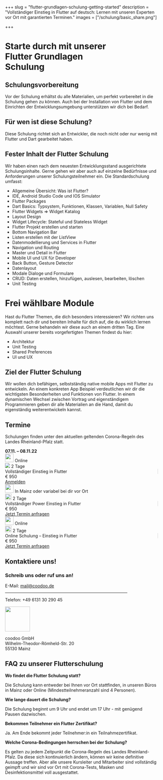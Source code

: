+++
slug = "flutter-grundlagen-schulung-getting-started"
description = "Vollständiger Einstieg in Flutter auf deutsch: Lernen mit unseren Experten vor Ort mit garantierten Terminen."
images = ["/schulung/basic_share.png"]

+++

<div class="container schulung-header pt-5 pb-5">
<div class="overlay"></div>
  <div class="row pb-5">
    <div class="col-md-6 text-left">
      <h1 class="schulung-h1">
     Starte durch mit unserer  <br><b>Flutter Grundlagen</b>  <br>Schulung</h1>
      <!-- <a class="btn btn-schulung pl-4 pr-4 pt-2 pb-2" href="/schulung/flutter-schulung.html#termine">Neueste Termine</a> -->
    </div>
  </div>
</div>

<!-- Schulungsinhalt -->

<div class="inhalt container pt-1 pb-5 pl-0 pr-0">
  <div class="row pb-3">
    <div class="col">
     <h2 class="schulung-h2 pt-5 pb-4">Schulungsvorbereitung</h2>
     <p><b></b></p>
     <p class="schulung-p pt-2">
        Vor der Schulung erhältst du alle Materialien, um perfekt vorbereitet in die Schulung gehen zu können. Auch bei der Installation von Flutter und dem Einrichten der Entwicklungsumgebung unterstützen wir dich bei Bedarf.
      </p>
    <h2 class="schulung-h2 pt-5 pb-4">Für wen ist diese Schulung?</h2>
    <p class="schulung-p pt-2">Diese Schulung richtet sich an Entwickler, die noch nicht oder nur wenig mit Flutter und Dart gearbeitet haben.</p>
    <h2 class="schulung-h2 pt-5 pb-4">Fester Inhalt der Flutter Schulung</h2>
    <p class="schulung-p pt-2">
       Wir haben einen nach dem neuesten Entwicklungsstand ausgerichtete Schulungsinhalte. Gerne gehen wir aber auch auf einzelne Bedürfnisse und Anforderungen unserer Schulungsteilnehmer ein. Die Standardschulung umfasst:</p>
       <ul>
       <li>Allgemeine Übersicht: Was ist Flutter?</li>
       <li>IDE, Android Studio Code und IOS Simulator</li>
      <li>Flutter Packages</li>
      <li>Dart Basics: Typsystem, Funktionen, Klassen, Variablen, Null Safety</li>
      <li>Flutter Widgets => Widget Katalog</li>
      <li>Layout Design</li>
      <li>Widget Lifecycle: Stateful und Stateless Widget</li>
      <li>Flutter Projekt erstellen und starten</li>
      <li>Bottom Navigation Bar</li>
      <li>Listen erstellen mit der ListView </li>
      <li>Datenmodellierung und Services in Flutter</li>
      <li>Navigation und Routing</li>
       <li>Master und Detail in Flutter</li>
        <li>Mobile UI und UX für Developer</li>
         <li>Back Button, Gesture Detector</li>
          <li>Datenlayout</li>
           <li>Modale Dialoge und Formulare</li>
            <li>CRUD: Daten erstellen, hinzufügen, auslesen, bearbeiten, löschen</li>
            <li>Unit Testing</li>
      </ul>
      </p>
    </div>
  </div>
  </div>

  <div class="container inhalt pb-5">
    <h1 class="schulung-h2 pb-3">Frei wählbare Module</h1>
    <p>Hast du Flutter Themen, die dich besonders interessieren? Wir richten uns komplett nach dir und bereiten Inhalte für dich auf, die du wirklich lernen möchtest. Gerne behandeln wir diese auch an einem dritten Tag. Eine Auswahl unserer bereits vorgefertigten Themen findest du hier: 
  <div class="row pb-5">     
     <div class="col-md-6 col-lg-3 text-left">
    <ul>
    <li>Architektur</li>
        <li>Unit Testing</li>
            <li>Shared Preferences</li>
              <li>UI und UX</li>
    </ul>
  </div>
  <div class="container">
     <h2 class="schulung-h2 pt-5 ">Ziel der Flutter Schulung</h2>
     <p class="schulung-p pt-2">
        Wir wollen dich befähigen, selbstständig native mobile Apps mit Flutter zu entwickeln. An einem konkreten App Beispiel verdeutlichen wir dir die wichtigsten Besonderheiten und Funktionen von Flutter. In einem dynamischen Wechsel zwischen Vortrag und eigenständigem Programmieren geben dir alle Materialien an die Hand, damit du eigenständig weiterentwickeln kannst. 
      </p>
</div>

<!-- Termine -->

<div id="termine" class="container pt-1 pb-5 mb-5">
  <div class="row pb-3">
    <div class="col">
     <h2 class="schulung-h2 pt-5 ">Termine</h2>
     <p class="schulung-p pt-2">Schulungen finden unter den aktuellen geltenden Corona-Regeln des Landes Rheinland-Pfalz statt. </p>
    </div>
  </div>
<div class="row zeile">
 <div class="col-2 text-center"> <b>07.11. – 08.11.22</b></div>
  <div class="col-2 text-center"><img src="/images/placeholder-2.png" class="icon mr-2" height="28" /> Online</div>
  <div class="col-2 text-center"> <img src="/images/tag.svg" class="icon" /><span>  </span>2  Tage</div>
  <div class="col-3 text-center" style="border-right: 1px solid lightgrey">Vollständiger Einstieg in Flutter</div> 
  <div class="col-1 text-center">€ 950</div>
  <div class="col-2 blue-button text-center"> <a id="schulung_mainz_tag" class="btn yellow-button" href="https://forms.gle/zBc6j45ezPHknzZx8" target="_blank" rel="noopener">   Anmelden</a></div>
</div>
<div class="row zeile">
  <div class="col-2 text-center"><img src="/images/placeholder-2.png" class="icon mr-2" height="28" /> In Mainz oder variabel bei dir vor Ort</div>
  <div class="col-2 text-center"> <img src="/images/tag.svg" class="icon mr-2" height="21" />
          2 Tage</div>
  <div class="col-4 text-center" style="border-right: 1px solid lightgrey">Vollständiger Power Einstieg in Flutter</div> <div class="col-1 text-center"> 
          € 950</div>
           <!-- <div class="col-3 blue-button text-center"> <a id="schulung_mainz_tag" class="btn btn-schulung" href="https://forms.gle/qmWCdKkfqaSYibrz7" target="_blank" rel="noopener">   01.06.22  –  02.06.22   </a></div> -->
  <div class="col-3 blue-button text-center"> <a id="schulung_mainz_tag" class="btn btn-schulung" href="https://forms.gle/KaJB4T3rzTJq4Xke8" target="_blank" rel="noopener">Jetzt Termin anfragen</a></div>
  
</div>

<div class="row zeile">
  <div class="col-2 text-center"><img src="/images/placeholder-2.png" class="icon mr-2" height="28" /> Online</div>
  <div class="col-2 text-center"> <img src="/images/tag.svg" class="icon mr-2" height="21" />
          2 Tage</div>
  <div class="col-4 text-center" style="border-right: 1px solid lightgrey">Online Schulung – Einstieg in Flutter</div> <div class="col-1 text-center"> 
          € 950</div>
           <!-- <div class="col-3 blue-button text-center"> <a id="schulung_mainz_tag" class="btn btn-schulung" href="https://forms.gle/qmWCdKkfqaSYibrz7" target="_blank" rel="noopener">   01.06.22  –  02.06.22   </a></div> -->
  <div class="col-3 blue-button text-center"> <a id="schulung_mainz_tag" class="btn btn-schulung" href="https://forms.gle/KaJB4T3rzTJq4Xke8" target="_blank" rel="noopener">Jetzt Termin anfragen</a></div>
  
</div>

<!-- Kontakt -->

<div class="container contact pt-5 mt-5 pb-5">
 
  <div class="row pb-5">
    <div class="col-md-6 pb-5">
     <h2 class="schulung-h2 pb-3 ">Kontaktiere uns!</h2>
    <div class="card" style="width:80%">
    <div class="card-body text-center">
    <h3 class="pt-3 pb-2"><b>Schreib uns oder ruf uns an!</b></h3>
       <p> E-Mail: <a href="mailto:mail@flutter.de">mail@coodoo.de</a></p>
      <hr>
      <p>Telefon: +49 6131 30 290 45</p>
    </div>
    </div>
    </div>
    <div class="adresse col-md-3 text-center pt-5">
      <img src="/images/placeholder-2.png" class="icon-weiss2" height="82" />
      <p>coodoo GmbH
      <br>Wilhelm-Theodor-Römheld-Str. 20
      <br>55130 Mainz</p>
    </div>
    <div class="col-md-3">
    </div>
  </div>
</div>

 
<div class="inhalt container pt-1 pb-5 pl-0 pr-0">
  <div class="row pb-3">
    <div class="col">
     <h2 class="schulung-h2 pt-5 pb-4">FAQ zu unserer Flutterschulung</h2>
     <p><b>Wo findet die Flutter Schulung statt?</b></p>
     <p class="schulung-p ">
        Die Schulung kann entweder bei Ihnen vor Ort stattfinden, in unseren Büros in Mainz oder Online (Mindestteilnehmeranzahl sind 4 Personen).
      </p>
    <p><b>Wie lange dauert die Schulung?</b></p>
     <p class="schulung-p ">
      Die Schulung beginnt um 9 Uhr und endet um 17 Uhr - mit genügend Pausen dazwischen.
     </p>
    <p><b>Bekommen Teilnehmer ein Flutter Zertifikat?</b></p>
     <p class="schulung-p ">
       Ja. Am Ende bekommt jeder Teilnehmer:in ein Teilnahmezertifikat.
      </p>
       <p><b>Welche Corona-Bedingungen herrschen bei der Schulung?</b></p>
     <p class="schulung-p ">
       Es gelten zu jedem Zeitpunkt die Corona-Regeln des Landes Rheinland-Pfalz. Da diese sich kontinuierlich ändern, können wir keine definitive Aussage treffen. Aber alle unsere Kursleiter und Mitarbeiter sind vollständig geimpft und wir sind vor Ort mit Corona-Tests, Masken und Desinfektionsmittel voll ausgestattet.
      </p>
    </div>
  </div>
</div>
<div class="container pb-5"></div>